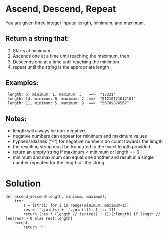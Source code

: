 # Ascend, Descend, Repeat
You are given three integer inputs: length, minimum, and maximum.

## Return a string that:

1. Starts at minimum
2. Ascends one at a time until reaching the maximum, then
3. Descends one at a time until reaching the minimum
4. repeat until the string is the appropriate length
## Examples:
```
 length: 5, minimum: 1, maximum: 3   ==>  "12321"
 length: 14, minimum: 0, maximum: 2  ==>  "01210121012101"
 length: 11, minimum: 5, maximum: 9  ==>  "56789876567"
```
## Notes:

* length will always be non-negative
* negative numbers can appear for minimum and maximum values
* hyphens/dashes ("-") for negative numbers do count towards the length
* the resulting string must be truncated to the exact length provided
* return an empty string if maximum < minimum or length == 0
* minimum and maximum can equal one another and result in a single number repeated for the length of the string

# Solution
```
def ascend_descend(length, minimum, maximum):
    try:
        s = [str(i) for i in range(minimum, maximum+1)]
        res = ''.join(s) + ''.join(s[1:-1][::-1])
        return (res * (length // len(res) + 1))[:length] if length // len(res) > 0 else res[:length]
    except:
        return ''
```